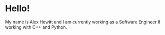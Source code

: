 # Hello!
My name is Alex Hewitt and I am currently working as a Software Engineer II working with C++ and Python.
<!---
hewittaj/hewittaj is a ✨ special ✨ repository because its `README.md` (this file) appears on your GitHub profile.
You can click the Preview link to take a look at your changes.
--->
